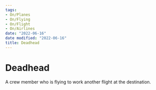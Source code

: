 ```yaml
---
tags:
- On/Planes
- On/Flying
- On/Flight
- On/Airlines
date: "2022-06-16"
date modified: "2022-06-16"
title: Deadhead
---
```


# Deadhead
A crew member who is flying to work another flight at the destination.
